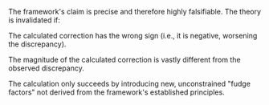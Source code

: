 The framework's claim is precise and therefore highly falsifiable. The theory is invalidated if:

The calculated correction has the wrong sign (i.e., it is negative, worsening the discrepancy).

The magnitude of the calculated correction is vastly different from the observed discrepancy.

The calculation only succeeds by introducing new, unconstrained "fudge factors" not derived from the framework's established principles.